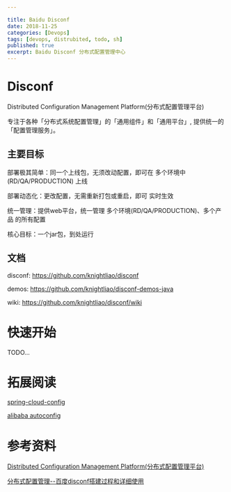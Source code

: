 ```yaml
---

title: Baidu Disconf
date: 2018-11-25
categories: [Devops]
tags: [devops, distrubited, todo, sh]
published: true
excerpt: Baidu Disconf 分布式配置管理中心
---
```


# Disconf

Distributed Configuration Management Platform(分布式配置管理平台)

专注于各种「分布式系统配置管理」的「通用组件」和「通用平台」, 提供统一的「配置管理服务」。

## 主要目标

部署极其简单：同一个上线包，无须改动配置，即可在 多个环境中(RD/QA/PRODUCTION) 上线

部署动态化：更改配置，无需重新打包或重启，即可 实时生效

统一管理：提供web平台，统一管理 多个环境(RD/QA/PRODUCTION)、多个产品 的所有配置

核心目标：一个jar包，到处运行

## 文档

disconf: https://github.com/knightliao/disconf

demos: https://github.com/knightliao/disconf-demos-java

wiki: https://github.com/knightliao/disconf/wiki


# 快速开始


TODO...

# 拓展阅读

[spring-cloud-config](http://cloud.spring.io/spring-cloud-config/single/spring-cloud-config.html)


[alibaba autoconfig](https://www.aliyun.com/jiaocheng/778797.html)

# 参考资料

[Distributed Configuration Management Platform(分布式配置管理平台)](https://disconf.readthedocs.io/zh_CN/latest/)

[分布式配置管理--百度disconf搭建过程和详细使用](http://www.cnblogs.com/garfieldcgf/p/6439221.html)

